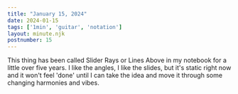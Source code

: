 ```yaml
---
title: "January 15, 2024"
date: 2024-01-15
tags: ['1min', 'guitar', 'notation']
layout: minute.njk
postnumber: 15
---
```



This thing has been called Slider Rays or Lines Above in my notebook for a little over five years. I like the angles, I like the slides, but it's static right now and it won't feel 'done' until I can take the idea and move it through some changing harmonies and vibes.




